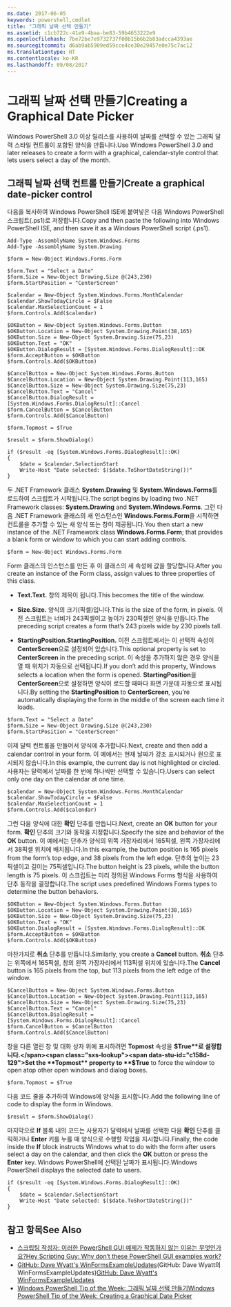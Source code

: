 ```yaml
---
ms.date: 2017-06-05
keywords: powershell,cmdlet
title: "그래픽 날짜 선택 만들기"
ms.assetid: c1cb722c-41e9-4baa-be83-59b4653222e9
ms.openlocfilehash: 7be72be7e9732737f00b15b6b2b83adcca4393ae
ms.sourcegitcommit: d6ab9ab5909ed59cce4ce30e29457e0e75c7ac12
ms.translationtype: HT
ms.contentlocale: ko-KR
ms.lasthandoff: 09/08/2017
---
```

# <a name="creating-a-graphical-date-picker"></a><span data-ttu-id="c158d-103">그래픽 날짜 선택 만들기</span><span class="sxs-lookup"><span data-stu-id="c158d-103">Creating a Graphical Date Picker</span></span>
<span data-ttu-id="c158d-104">Windows PowerShell 3.0 이상 릴리스를 사용하여 날짜를 선택할 수 있는 그래픽 달력 스타일 컨트롤이 포함된 양식을 만듭니다.</span><span class="sxs-lookup"><span data-stu-id="c158d-104">Use Windows PowerShell 3.0 and later releases to create a form with a graphical, calendar-style control that lets users select a day of the month.</span></span>

## <a name="create-a-graphical-date-picker-control"></a><span data-ttu-id="c158d-105">그래픽 날짜 선택 컨트롤 만들기</span><span class="sxs-lookup"><span data-stu-id="c158d-105">Create a graphical date-picker control</span></span>
<span data-ttu-id="c158d-106">다음을 복사하여 Windows PowerShell ISE에 붙여넣은 다음 Windows PowerShell 스크립트(.ps1)로 저장합니다.</span><span class="sxs-lookup"><span data-stu-id="c158d-106">Copy and then paste the following into Windows PowerShell ISE, and then save it as a Windows PowerShell script (.ps1).</span></span>

```
Add-Type -AssemblyName System.Windows.Forms
Add-Type -AssemblyName System.Drawing

$form = New-Object Windows.Forms.Form 

$form.Text = "Select a Date" 
$form.Size = New-Object Drawing.Size @(243,230) 
$form.StartPosition = "CenterScreen"

$calendar = New-Object System.Windows.Forms.MonthCalendar 
$calendar.ShowTodayCircle = $False
$calendar.MaxSelectionCount = 1
$form.Controls.Add($calendar) 

$OKButton = New-Object System.Windows.Forms.Button
$OKButton.Location = New-Object System.Drawing.Point(38,165)
$OKButton.Size = New-Object System.Drawing.Size(75,23)
$OKButton.Text = "OK"
$OKButton.DialogResult = [System.Windows.Forms.DialogResult]::OK
$form.AcceptButton = $OKButton
$form.Controls.Add($OKButton)

$CancelButton = New-Object System.Windows.Forms.Button
$CancelButton.Location = New-Object System.Drawing.Point(113,165)
$CancelButton.Size = New-Object System.Drawing.Size(75,23)
$CancelButton.Text = "Cancel"
$CancelButton.DialogResult = [System.Windows.Forms.DialogResult]::Cancel
$form.CancelButton = $CancelButton
$form.Controls.Add($CancelButton)

$form.Topmost = $True

$result = $form.ShowDialog() 

if ($result -eq [System.Windows.Forms.DialogResult]::OK)
{
    $date = $calendar.SelectionStart
    Write-Host "Date selected: $($date.ToShortDateString())"
}
```

<span data-ttu-id="c158d-107">두 .NET Framework 클래스 **System.Drawing** 및 **System.Windows.Forms**를 로드하여 스크립트가 시작됩니다.</span><span class="sxs-lookup"><span data-stu-id="c158d-107">The script begins by loading two .NET Framework classes: **System.Drawing** and **System.Windows.Forms**.</span></span> <span data-ttu-id="c158d-108">그런 다음 .NET Framework 클래스의 새 인스턴스인 **Windows.Forms.Form**을 시작하면 컨트롤을 추가할 수 있는 새 양식 또는 창이 제공됩니다.</span><span class="sxs-lookup"><span data-stu-id="c158d-108">You then start a new instance of the .NET Framework class **Windows.Forms.Form**; that provides a blank form or window to which you can start adding controls.</span></span>

```
$form = New-Object Windows.Forms.Form
```

<span data-ttu-id="c158d-109">Form 클래스의 인스턴스를 만든 후 이 클래스의 세 속성에 값을 할당합니다.</span><span class="sxs-lookup"><span data-stu-id="c158d-109">After you create an instance of the Form class, assign values to three properties of this class.</span></span>

- <span data-ttu-id="c158d-110">**Text.**</span><span class="sxs-lookup"><span data-stu-id="c158d-110">**Text.**</span></span> <span data-ttu-id="c158d-111">창의 제목이 됩니다.</span><span class="sxs-lookup"><span data-stu-id="c158d-111">This becomes the title of the window.</span></span>

- <span data-ttu-id="c158d-112">**Size.**</span><span class="sxs-lookup"><span data-stu-id="c158d-112">**Size.**</span></span> <span data-ttu-id="c158d-113">양식의 크기(픽셀)입니다.</span><span class="sxs-lookup"><span data-stu-id="c158d-113">This is the size of the form, in pixels.</span></span> <span data-ttu-id="c158d-114">이전 스크립트는 너비가 243픽셀이고 높이가 230픽셀인 양식을 만듭니다.</span><span class="sxs-lookup"><span data-stu-id="c158d-114">The preceding script creates a form that’s 243 pixels wide by 230 pixels tall.</span></span>

- <span data-ttu-id="c158d-115">**StartingPosition.**</span><span class="sxs-lookup"><span data-stu-id="c158d-115">**StartingPosition.**</span></span> <span data-ttu-id="c158d-116">이전 스크립트에서는 이 선택적 속성이 **CenterScreen**으로 설정되어 있습니다.</span><span class="sxs-lookup"><span data-stu-id="c158d-116">This optional property is set to **CenterScreen** in the preceding script.</span></span> <span data-ttu-id="c158d-117">이 속성을 추가하지 않은 경우 양식을 열 때 위치가 자동으로 선택됩니다.</span><span class="sxs-lookup"><span data-stu-id="c158d-117">If you don’t add this property, Windows selects a location when the form is opened.</span></span> <span data-ttu-id="c158d-118">**StartingPosition**을 **CenterScreen**으로 설정하면 양식이 로드할 때마다 화면 가운데 자동으로 표시됩니다.</span><span class="sxs-lookup"><span data-stu-id="c158d-118">By setting the **StartingPosition** to **CenterScreen**, you’re automatically displaying the form in the middle of the screen each time it loads.</span></span>

```
$form.Text = "Select a Date" 
$form.Size = New-Object Drawing.Size @(243,230) 
$form.StartPosition = "CenterScreen"
```

<span data-ttu-id="c158d-119">이제 달력 컨트롤을 만들어서 양식에 추가합니다.</span><span class="sxs-lookup"><span data-stu-id="c158d-119">Next, create and then add a calendar control in your form.</span></span> <span data-ttu-id="c158d-120">이 예에서는 현재 날짜가 강조 표시되거나 원으로 표시되지 않습니다.</span><span class="sxs-lookup"><span data-stu-id="c158d-120">In this example, the current day is not highlighted or circled.</span></span> <span data-ttu-id="c158d-121">사용자는 달력에서 날짜를 한 번에 하나씩만 선택할 수 있습니다.</span><span class="sxs-lookup"><span data-stu-id="c158d-121">Users can select only one day on the calendar at one time.</span></span>

```
$calendar = New-Object System.Windows.Forms.MonthCalendar 
$calendar.ShowTodayCircle = $False
$calendar.MaxSelectionCount = 1
$form.Controls.Add($calendar)
```

<span data-ttu-id="c158d-122">그런 다음 양식에 대한 **확인** 단추를 만듭니다.</span><span class="sxs-lookup"><span data-stu-id="c158d-122">Next, create an **OK** button for your form.</span></span> <span data-ttu-id="c158d-123">**확인** 단추의 크기와 동작을 지정합니다.</span><span class="sxs-lookup"><span data-stu-id="c158d-123">Specify the size and behavior of the **OK** button.</span></span> <span data-ttu-id="c158d-124">이 예에서는 단추가 양식의 위쪽 가장자리에서 165픽셀, 왼쪽 가장자리에서 38픽셀 위치에 배치됩니다.</span><span class="sxs-lookup"><span data-stu-id="c158d-124">In this example, the button position is 165 pixels from the form’s top edge, and 38 pixels from the left edge.</span></span> <span data-ttu-id="c158d-125">단추의 높이는 23픽셀이고 길이는 75픽셀입니다.</span><span class="sxs-lookup"><span data-stu-id="c158d-125">The button height is 23 pixels, while the button length is 75 pixels.</span></span> <span data-ttu-id="c158d-126">이 스크립트는 미리 정의된 Windows Forms 형식을 사용하여 단추 동작을 결정합니다.</span><span class="sxs-lookup"><span data-stu-id="c158d-126">The script uses predefined Windows Forms types to determine the button behaviors.</span></span>

```
$OKButton = New-Object System.Windows.Forms.Button
$OKButton.Location = New-Object System.Drawing.Point(38,165)
$OKButton.Size = New-Object System.Drawing.Size(75,23)
$OKButton.Text = "OK"
$OKButton.DialogResult = [System.Windows.Forms.DialogResult]::OK
$form.AcceptButton = $OKButton
$form.Controls.Add($OKButton)
```

<span data-ttu-id="c158d-127">마찬가지로 **취소** 단추를 만듭니다.</span><span class="sxs-lookup"><span data-stu-id="c158d-127">Similarly, you create a **Cancel** button.</span></span> <span data-ttu-id="c158d-128">**취소** 단추는 위쪽에서 165픽셀, 창의 왼쪽 가장자리에서 113픽셀 위치에 있습니다.</span><span class="sxs-lookup"><span data-stu-id="c158d-128">The **Cancel** button is 165 pixels from the top, but 113 pixels from the left edge of the window.</span></span>

```
$CancelButton = New-Object System.Windows.Forms.Button
$CancelButton.Location = New-Object System.Drawing.Point(113,165)
$CancelButton.Size = New-Object System.Drawing.Size(75,23)
$CancelButton.Text = "Cancel"
$CancelButton.DialogResult = [System.Windows.Forms.DialogResult]::Cancel
$form.CancelButton = $CancelButton
$form.Controls.Add($CancelButton)
```

<span data-ttu-id="c158d-129">창을 다른 열린 창 및 대화 상자 위에 표시하려면 **Topmost** 속성을 **$True**로 설정합니다.</span><span class="sxs-lookup"><span data-stu-id="c158d-129">Set the **Topmost** property to **$True** to force the window to open atop other open windows and dialog boxes.</span></span>

```
$form.Topmost = $True
```

<span data-ttu-id="c158d-130">다음 코드 줄을 추가하여 Windows에 양식을 표시합니다.</span><span class="sxs-lookup"><span data-stu-id="c158d-130">Add the following line of code to display the form in Windows.</span></span>

```
$result = $form.ShowDialog()
```

<span data-ttu-id="c158d-131">마지막으로 **If** 블록 내의 코드는 사용자가 달력에서 날짜를 선택한 다음 **확인** 단추를 클릭하거나 **Enter** 키를 누를 때 양식으로 수행할 작업을 지시합니다.</span><span class="sxs-lookup"><span data-stu-id="c158d-131">Finally, the code inside the **If** block instructs Windows what to do with the form after users select a day on the calendar, and then click the **OK** button or press the **Enter** key.</span></span> <span data-ttu-id="c158d-132">Windows PowerShell에 선택된 날짜가 표시됩니다.</span><span class="sxs-lookup"><span data-stu-id="c158d-132">Windows PowerShell displays the selected date to users.</span></span>

```
if ($result -eq [System.Windows.Forms.DialogResult]::OK)
{
    $date = $calendar.SelectionStart
    Write-Host "Date selected: $($date.ToShortDateString())"
}
```

## <a name="see-also"></a><span data-ttu-id="c158d-133">참고 항목</span><span class="sxs-lookup"><span data-stu-id="c158d-133">See Also</span></span>
- [<span data-ttu-id="c158d-134">스크립팅 작성자: 이러한 PowerShell GUI 예제가 작동하지 않는 이유는 무엇인가요?</span><span class="sxs-lookup"><span data-stu-id="c158d-134">Hey Scripting Guy:  Why don’t these PowerShell GUI examples work?</span></span>](http://go.microsoft.com/fwlink/?LinkId=506644)
- <span data-ttu-id="c158d-135">[GitHub: Dave Wyatt's WinFormsExampleUpdates](https://github.com/dlwyatt/WinFormsExampleUpdates)(GitHub: Dave Wyatt의 WinFormsExampleUpdates)</span><span class="sxs-lookup"><span data-stu-id="c158d-135">[GitHub: Dave Wyatt's WinFormsExampleUpdates](https://github.com/dlwyatt/WinFormsExampleUpdates)</span></span>
- [<span data-ttu-id="c158d-136">Windows PowerShell Tip of the Week: 그래픽 날짜 선택 만들기</span><span class="sxs-lookup"><span data-stu-id="c158d-136">Windows PowerShell Tip of the Week:  Creating a Graphical Date Picker</span></span>](http://technet.microsoft.com/library/ff730942.aspx)

